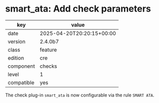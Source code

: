[//]: # (werk v2)
# smart_ata: Add check parameters

key        | value
---------- | ---
date       | 2025-04-20T20:20:15+00:00
version    | 2.4.0b7
class      | feature
edition    | cre
component  | checks
level      | 1
compatible | yes

The check plug-in `smart_ata` is now configurable via the rule `SMART ATA`.
